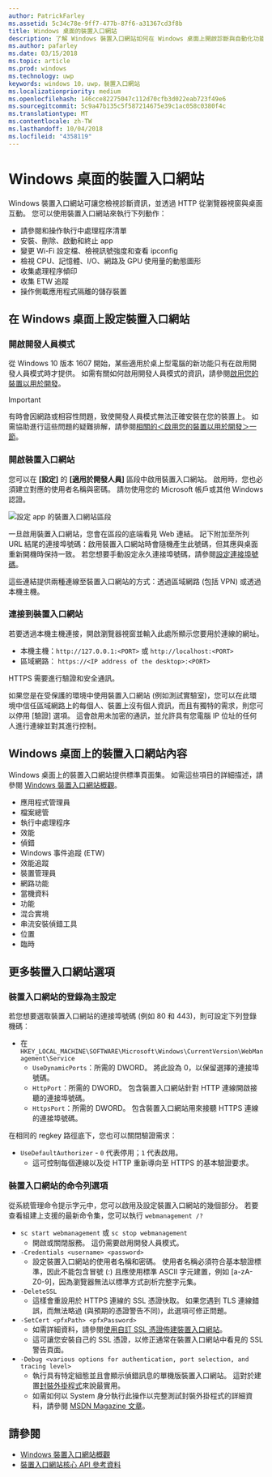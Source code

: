 ```yaml
---
author: PatrickFarley
ms.assetid: 5c34c78e-9ff7-477b-87f6-a31367cd3f8b
title: Windows 桌面的裝置入口網站
description: 了解 Windows 裝置入口網站如何在 Windows 桌面上開啟診斷與自動化功能。
ms.author: pafarley
ms.date: 03/15/2018
ms.topic: article
ms.prod: windows
ms.technology: uwp
keywords: windows 10，uwp，裝置入口網站
ms.localizationpriority: medium
ms.openlocfilehash: 146cce82275047c112d70cfb3d022eab723f49e6
ms.sourcegitcommit: 5c9a47b135c5f587214675e39c1ac058c0380f4c
ms.translationtype: MT
ms.contentlocale: zh-TW
ms.lasthandoff: 10/04/2018
ms.locfileid: "4358119"
---
```

# <a name="device-portal-for-windows-desktop"></a>Windows 桌面的裝置入口網站



Windows 裝置入口網站可讓您檢視診斷資訊，並透過 HTTP 從瀏覽器視窗與桌面互動。 您可以使用裝置入口網站來執行下列動作：
- 請參閱和操作執行中處理程序清單
- 安裝、刪除、啟動和終止 app
- 變更 Wi-Fi 設定檔、檢視訊號強度和查看 ipconfig
- 檢視 CPU、記憶體、I/O、網路及 GPU 使用量的動態圖形
- 收集處理程序傾印
- 收集 ETW 追蹤 
- 操作側載應用程式隔離的儲存裝置

## <a name="set-up-device-portal-on-windows-desktop"></a>在 Windows 桌面上設定裝置入口網站

### <a name="turn-on-developer-mode"></a>開啟開發人員模式

從 Windows 10 版本 1607 開始，某些適用於桌上型電腦的新功能只有在啟用開發人員模式時才提供。 如需有關如何啟用開發人員模式的資訊，請參閱[啟用您的裝置以用於開發](../get-started/enable-your-device-for-development.md)。

> [!IMPORTANT]
> 有時會因網路或相容性問題，致使開發人員模式無法正確安裝在您的裝置上。 如需協助進行這些問題的疑難排解，請參閱[相關的＜啟用您的裝置以用於開發＞一節](https://docs.microsoft.com/windows/uwp/get-started/enable-your-device-for-development#failure-to-install-developer-mode-package)。

### <a name="turn-on-device-portal"></a>開啟裝置入口網站

您可以在 **\[設定\]** 的 **\[適用於開發人員\]** 區段中啟用裝置入口網站。 啟用時，您也必須建立對應的使用者名稱與密碼。 請勿使用您的 Microsoft 帳戶或其他 Windows 認證。 

![設定 app 的裝置入口網站區段](images/device-portal/device-portal-desk-settings.png) 

一旦啟用裝置入口網站，您會在區段的底端看見 Web 連結。 記下附加至所列 URL 結尾的連接埠號碼：啟用裝置入口網站時會隨機產生此號碼，但其應與桌面重新開機時保持一致。 若您想要手動設定永久連接埠號碼，請參閱[設定連接埠號碼](device-portal-desktop.md#setting-port-numbers)。

這些連結提供兩種連線至裝置入口網站的方式：透過區域網路 (包括 VPN) 或透過本機主機。

### <a name="connect-to-device-portal"></a>連接到裝置入口網站

若要透過本機主機連接，開啟瀏覽器視窗並輸入此處所顯示您要用於連線的網址。

* 本機主機：`http://127.0.0.1:<PORT>` 或 `http://localhost:<PORT>`
* 區域網路： `https://<IP address of the desktop>:<PORT>`

HTTPS 需要進行驗證和安全通訊。

如果您是在受保護的環境中使用裝置入口網站 (例如測試實驗室)，您可以在此環境中信任區域網路上的每個人、裝置上沒有個人資訊，而且有獨特的需求，則您可以停用 \[驗證\] 選項。 這會啟用未加密的通訊，並允許具有您電腦 IP 位址的任何人進行連線並對其進行控制。

## <a name="device-portal-content-on-windows-desktop"></a>Windows 桌面上的裝置入口網站內容

Windows 桌面上的裝置入口網站提供標準頁面集。 如需這些項目的詳細描述，請參閱 [Windows 裝置入口網站概觀](device-portal.md)。

- 應用程式管理員
- 檔案總管
- 執行中處理程序
- 效能
- 偵錯
- Windows 事件追蹤 (ETW)
- 效能追蹤
- 裝置管理員
- 網路功能
- 當機資料
- 功能
- 混合實境
- 串流安裝偵錯工具
- 位置
- 臨時

## <a name="more-device-portal-options"></a>更多裝置入口網站選項
### <a name="registry-based-configuration-for-device-portal"></a>裝置入口網站的登錄為主設定

若您想要選取裝置入口網站的連接埠號碼 (例如 80 和 443)，則可設定下列登錄機碼︰

- 在 `HKEY_LOCAL_MACHINE\SOFTWARE\Microsoft\Windows\CurrentVersion\WebManagement\Service`
    - `UseDynamicPorts`：所需的 DWORD。 將此設為 0，以保留選擇的連接埠號碼。
    - `HttpPort`：所需的 DWORD。 包含裝置入口網站針對 HTTP 連線開啟接聽的連接埠號碼。    
    - `HttpsPort`：所需的 DWORD。 包含裝置入口網站用來接聽 HTTPS 連線的連接埠號碼。
    
在相同的 regkey 路徑底下，您也可以關閉驗證需求：
- `UseDefaultAuthorizer` - `0` 代表停用；`1` 代表啟用。  
    - 這可控制每個連線以及從 HTTP 重新導向至 HTTPS 的基本驗證要求。  
    
### <a name="command-line-options-for-device-portal"></a>裝置入口網站的命令列選項
從系統管理命令提示字元中，您可以啟用及設定裝置入口網站的幾個部分。 若要查看組建上支援的最新命令集，您可以執行 `webmanagement /?`

- `sc start webmanagement` 或 `sc stop webmanagement` 
    - 開啟或關閉服務。 這仍需要啟用開發人員模式。 
- `-Credentials <username> <password>` 
    - 設定裝置入口網站的使用者名稱和密碼。 使用者名稱必須符合基本驗證標準，因此不能包含冒號 (:) 且應使用標準 ASCII 字元建置，例如 [a-zA-Z0-9]，因為瀏覽器無法以標準方式剖析完整字元集。  
- `-DeleteSSL` 
    - 這樣會重設用於 HTTPS 連線的 SSL 憑證快取。 如果您遇到 TLS 連線錯誤，而無法略過 (與預期的憑證警告不同)，此選項可修正問題。 
- `-SetCert <pfxPath> <pfxPassword>`
    - 如需詳細資料，請參閱[使用自訂 SSL 憑證佈建裝置入口網站](https://docs.microsoft.com/windows/uwp/debug-test-perf/device-portal-ssl)。  
    - 這可讓您安裝自己的 SSL 憑證，以修正通常在裝置入口網站中看見的 SSL 警告頁面。 
- `-Debug <various options for authentication, port selection, and tracing level>`
    - 執行具有特定組態並且會顯示偵錯訊息的單機版裝置入口網站。 這對於建置[封裝外掛程式](https://docs.microsoft.com/windows/uwp/debug-test-perf/device-portal-plugin)來說最實用。 
    - 如需如何以 System 身分執行此操作以完整測試封裝外掛程式的詳細資料，請參閱 [MSDN Magazine 文章](https://msdn.microsoft.com/en-us/magazine/mt826332.aspx)。

## <a name="see-also"></a>請參閱

* [Windows 裝置入口網站概觀](device-portal.md)
* [裝置入口網站核心 API 參考資料](https://docs.microsoft.com/windows/uwp/debug-test-perf/device-portal-api-core)
